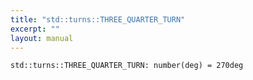 ```yaml
---
title: "std::turns::THREE_QUARTER_TURN"
excerpt: ""
layout: manual
---
```






```kcl
std::turns::THREE_QUARTER_TURN: number(deg) = 270deg
```


